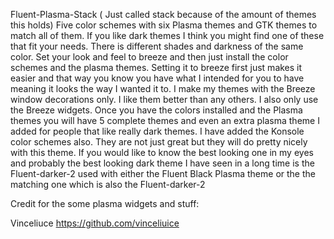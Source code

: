  
 Fluent-Plasma-Stack ( Just called stack because of the amount of themes this holds)
Five color schemes with six Plasma themes and GTK themes to match all of them. If you like dark themes I think you might find one of these that fit your needs. There is different shades and darkness of the same color. Set your look and feel to breeze and then just install the color schemes and the plasma themes. Setting it to breeze first just makes it easier and that way you know you have what I intended for you to have meaning it looks the way I wanted it to. I make my themes with the Breeze window decorations only. I like them better than any others. I also only use the Breeze widgets. Once you have the colors installed and the Plasma themes you will have 5 complete themes and even an extra plasma theme I added for people that like really dark themes. I have added the Konsole color schemes also. They are not just great but they will do pretty nicely with this theme. If you would like to know the best looking one in my eyes and probably the best looking dark theme I have seen in a long time is the Fluent-darker-2 used with either the Fluent Black Plasma theme or the the matching one which is also the Fluent-darker-2

Credit for the some plasma widgets and stuff:

Vinceliuce
https://github.com/vinceliuice
